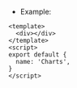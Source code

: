 - Example:

```vue
<template>
  <div></div>
</template>
<script>
export default {
  name: 'Charts',
}
</script>
```

